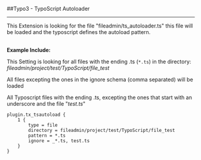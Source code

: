 ##Typo3 - TypoScript Autoloader

---

This Extension is looking for the file "fileadmin/ts_autoloader.ts"
this file will be loaded and the typoscript defines the autoload pattern.<br/><br/>


**Example Include:**

This Setting is looking for all files with the ending .ts (`*.ts`) in the directory:
*fileadmin/project/test/TypoScript/file_test*

All files excepting the ones in the ignore schema (comma separated) will be loaded

All Typoscript files with the ending .ts, excepting the ones that start with an underscore and the file "*test.ts*"

	plugin.tx_tsautoload {
		1 {
			type = file
			directory = fileadmin/project/test/TypoScript/file_test
			pattern = *.ts
			ignore = _*.ts, test.ts
		}
	}